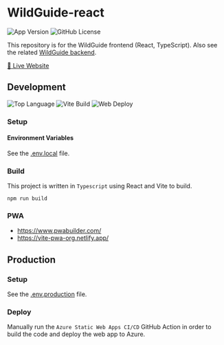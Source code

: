 # WildGuide-react
![App Version](https://img.shields.io/github/package-json/v/HenryDeLange/WildGuide-react)
![GitHub License](https://img.shields.io/github/license/HenryDeLange/WildGuide-react)

This repository is for the WildGuide frontend (React, TypeScript). Also see the related [WildGuide backend](https://github.com/HenryDeLange/WildGuide-spring).

[🦉 Live Website](https://wildguide.mywild.co.za)

## Development

![Top Language](https://img.shields.io/github/languages/top/HenryDeLange/WildGuide-react)
![Vite Build](https://img.shields.io/github/actions/workflow/status/HenryDeLange/WildGuide-react/react-source-build.yml?label=vite%20build)
![Web Deploy](https://img.shields.io/github/actions/workflow/status/HenryDeLange/WildGuide-react/azure-static-web-apps-jolly-beach-0d7ffc003.yml?label=static%20web%20deploy)

### Setup

#### Environment Variables

See the [.env.local](./.env.local) file.

### Build

This project is written in `Typescript` using React and Vite to build.

`npm run build`

### PWA
- https://www.pwabuilder.com/
- https://vite-pwa-org.netlify.app/

## Production

### Setup

See the [.env.production](./.env.production) file.

### Deploy

Manually run the `Azure Static Web Apps CI/CD` GitHub Action in order to build the code and deploy the web app to Azure.
